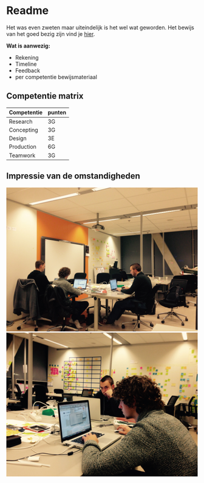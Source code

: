 # Readme

Het was even zweten maar uiteindelijk is het wel wat geworden. Het bewijs van het goed bezig zijn vind je [hier](https://vimeo.com/111442609).

**Wat is aanwezig:**

- Rekening
- Timeline
- Feedback
- per competentie bewijsmateriaal

## Competentie matrix

| Competentie | punten |
| --- | --- |
| Research | 3G |
| Concepting | 3G |
| Design | 3E |
| Production | 6G |
| Teamwork | 3G |


## Impressie van de omstandigheden

![Bijna 22:00](https://raw.githubusercontent.com/Aspoz/peerassessment/master/diehard2.JPG)
![Lekker bezig](https://raw.githubusercontent.com/Aspoz/peerassessment/master/diehard1.JPG)